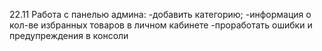 22.11
Работа с панелью админа:
-добавить категорию;
-информация о кол-ве избранных товаров в личном кабинете
-проработать ошибки и предупреждения в консоли
